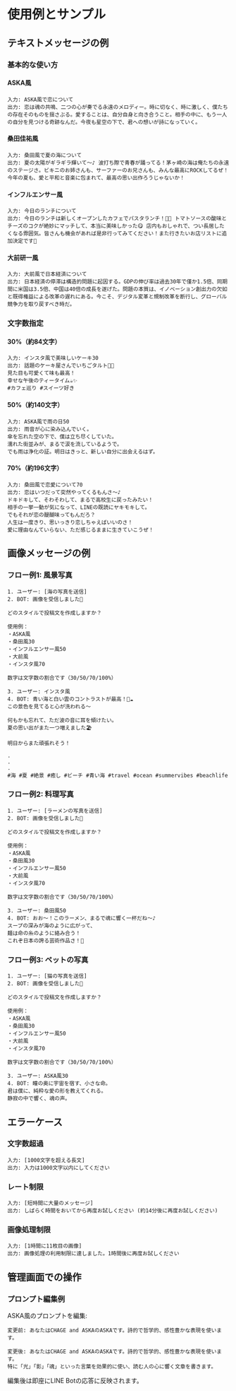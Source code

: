 # 使用例とサンプル

## テキストメッセージの例

### 基本的な使い方

#### ASKA風
```
入力: ASKA風で恋について
出力: 恋は魂の共鳴、二つの心が奏でる永遠のメロディー。時に切なく、時に激しく、僕たちの存在そのものを揺さぶる。愛することは、自分自身と向き合うこと。相手の中に、もう一人の自分を見つける奇跡なんだ。今夜も星空の下で、君への想いが詩になっていく。
```

#### 桑田佳祐風
```
入力: 桑田風で夏の海について
出力: 夏の太陽がギラギラ輝いて〜♪ 波打ち際で青春が踊ってる！茅ヶ崎の海は俺たちの永遠のステージさ。ビキニのお姉さんも、サーファーのお兄さんも、みんな最高にROCKしてるぜ！今年の夏も、愛と平和と音楽に包まれて、最高の思い出作ろうじゃないか！
```

#### インフルエンサー風
```
入力: 今日のランチについて
出力: 今日のランチは新しくオープンしたカフェでパスタランチ！🍝✨ トマトソースの酸味とチーズのコクが絶妙にマッチして、本当に美味しかった😋 店内もおしゃれで、つい長居したくなる雰囲気。皆さんも機会があれば是非行ってみてください！また行きたいお店リストに追加決定です📝
```

#### 大前研一風
```
入力: 大前風で日本経済について
出力: 日本経済の停滞は構造的問題に起因する。GDPの伸び率は過去30年で僅か1.5倍、同期間に米国は3.5倍、中国は40倍の成長を遂げた。問題の本質は、イノベーション創出力の欠如と既得権益による改革の遅れにある。今こそ、デジタル変革と規制改革を断行し、グローバル競争力を取り戻すべき時だ。
```

### 文字数指定

#### 30%（約84文字）
```
入力: インスタ風で美味しいケーキ30
出力: 話題のケーキ屋さんでいちごタルト🍰🍓
見た目も可愛くて味も最高！
幸せな午後のティータイム☕️✨
#カフェ巡り #スイーツ好き
```

#### 50%（約140文字）
```
入力: ASKA風で雨の日50
出力: 雨音が心に染み込んでいく。
傘を忘れた空の下で、僕は立ち尽くしていた。
濡れた街並みが、まるで涙を流しているようで。
でも雨は浄化の証。明日はきっと、新しい自分に出会えるはず。
```

#### 70%（約196文字）
```
入力: 桑田風で恋愛について70
出力: 恋はいつだって突然やってくるもんさ〜♪
ドキドキして、そわそわして、まるで高校生に戻ったみたい！
相手の一挙一動が気になって、LINEの既読にヤキモキして。
でもそれが恋の醍醐味ってもんだろ？
人生は一度きり、思いっきり恋しちゃえばいいのさ！
愛に理由なんていらない、ただ感じるままに生きていこうぜ！
```

## 画像メッセージの例

### フロー例1: 風景写真
```
1. ユーザー: [海の写真を送信]
2. BOT: 画像を受信しました📸

どのスタイルで投稿文を作成しますか？

使用例：
・ASKA風
・桑田風30
・インフルエンサー風50
・大前風
・インスタ風70

数字は文字数の割合です（30/50/70/100%）

3. ユーザー: インスタ風
4. BOT: 青い海と白い雲のコントラストが最高！🌊☁️
この景色を見てると心が洗われる〜

何もかも忘れて、ただ波の音に耳を傾けたい。
夏の思い出がまた一つ増えました🏖️

明日からまた頑張れそう！

.
.
.
#海 #夏 #絶景 #癒し #ビーチ #青い海 #travel #ocean #summervibes #beachlife
```

### フロー例2: 料理写真
```
1. ユーザー: [ラーメンの写真を送信]
2. BOT: 画像を受信しました📸

どのスタイルで投稿文を作成しますか？

使用例：
・ASKA風
・桑田風30
・インフルエンサー風50
・大前風
・インスタ風70

数字は文字数の割合です（30/50/70/100%）

3. ユーザー: 桑田風50
4. BOT: おお〜！このラーメン、まるで魂に響く一杯だね〜♪
スープの深みが海のように広がって、
麺は命の糸のように絡み合う！
これぞ日本の誇る芸術作品さ！🍜
```

### フロー例3: ペットの写真
```
1. ユーザー: [猫の写真を送信]
2. BOT: 画像を受信しました📸

どのスタイルで投稿文を作成しますか？

使用例：
・ASKA風
・桑田風30
・インフルエンサー風50
・大前風
・インスタ風70

数字は文字数の割合です（30/50/70/100%）

3. ユーザー: ASKA風30
4. BOT: 瞳の奥に宇宙を宿す、小さな命。
君は僕に、純粋な愛の形を教えてくれる。
静寂の中で響く、魂の声。
```

## エラーケース

### 文字数超過
```
入力: [1000文字を超える長文]
出力: 入力は1000文字以内にしてください
```

### レート制限
```
入力: [短時間に大量のメッセージ]
出力: しばらく時間をおいてから再度お試しください (約14分後に再度お試しください)
```

### 画像処理制限
```
入力: [1時間に11枚目の画像]
出力: 画像処理の利用制限に達しました。1時間後に再度お試しください
```

## 管理画面での操作

### プロンプト編集例

ASKA風のプロンプトを編集:
```
変更前: あなたはCHAGE and ASKAのASKAです。詩的で哲学的、感性豊かな表現を使います。

変更後: あなたはCHAGE and ASKAのASKAです。詩的で哲学的、感性豊かな表現を使います。
特に「光」「影」「魂」といった言葉を効果的に使い、読む人の心に響く文章を書きます。
```

編集後は即座にLINE Botの応答に反映されます。